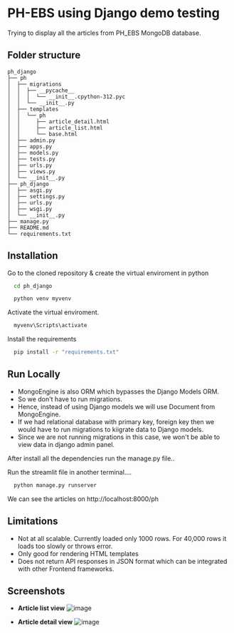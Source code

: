 
# PH-EBS using Django demo testing

Trying to display all the articles from PH_EBS MongoDB database.

## Folder structure
```
ph_django
├── ph
│  ├── migrations
│  │  ├── __pycache__
│  │  │  └── __init__.cpython-312.pyc
│  │  └── __init__.py
│  ├── templates
│  │  └── ph
│  │     ├── article_detail.html
│  │     ├── article_list.html
│  │     └── base.html
│  ├── admin.py
│  ├── apps.py
│  ├── models.py
│  ├── tests.py
│  ├── urls.py
│  ├── views.py
│  └── __init__.py
├── ph_django
│  ├── asgi.py
│  ├── settings.py
│  ├── urls.py
│  ├── wsgi.py
│  └── __init__.py
├── manage.py
├── README.md
└── requirements.txt
```


## Installation

Go to the cloned repository & create the virtual enviroment in python
```bash
  cd ph_django
```

```bash
  python venv myvenv
```

Activate the virtual enviroment.

```bash
  myvenv\Scripts\activate
```

Install the requirements
```bash
  pip install -r "requirements.txt"
```

## Run Locally
- MongoEngine is also ORM which bypasses the Django Models ORM.
- So we don't have to run migrations.
- Hence, instead of using Django models we will use Document from MongoEngine.
- If we had relational database with primary key, foreign key then we would have to run migrations to kiigrate data to Django models.
- Since we are not running migrations in this case, we won't be able to view data in django admin panel.

After install all the dependencies run the manage.py file..

Run the streamlit file in another terminal....

```bash
  python manage.py runserver
```
We can see the articles on http://localhost:8000/ph

## Limitations
- Not at all scalable. Currently loaded only 1000 rows. For 40,000 rows it loads too slowly or throws error.
- Only good for rendering HTML templates
- Does not return API responses in JSON format which can be integrated with other Frontend frameworks.

## Screenshots
- **Article list view**
![image](https://github.com/user-attachments/assets/3aedab4a-a17e-4b54-9075-6bb310482720)




- **Article detail view**
![image](https://github.com/user-attachments/assets/c6efc11c-5e2f-428d-9d9a-d8cd7eedd624)
